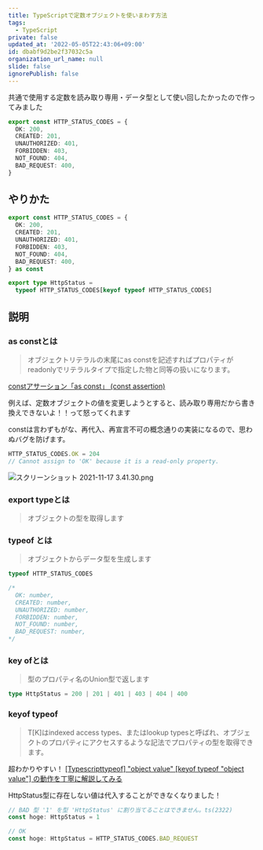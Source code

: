 ```yaml
---
title: TypeScriptで定数オブジェクトを使いまわす方法
tags:
  - TypeScript
private: false
updated_at: '2022-05-05T22:43:06+09:00'
id: dbabf9d2be2f37032c5a
organization_url_name: null
slide: false
ignorePublish: false
---
```

共通で使用する定数を読み取り専用・データ型として使い回したかったので作ってみました

```ts
export const HTTP_STATUS_CODES = {
  OK: 200,
  CREATED: 201,
  UNAUTHORIZED: 401,
  FORBIDDEN: 403,
  NOT_FOUND: 404,
  BAD_REQUEST: 400,
}
```

## やりかた

```ts
export const HTTP_STATUS_CODES = {
  OK: 200,
  CREATED: 201,
  UNAUTHORIZED: 401,
  FORBIDDEN: 403,
  NOT_FOUND: 404,
  BAD_REQUEST: 400,
} as const

export type HttpStatus =
  typeof HTTP_STATUS_CODES[keyof typeof HTTP_STATUS_CODES]
```

## 説明

### as constとは
> オブジェクトリテラルの末尾にas constを記述すればプロパティがreadonlyでリテラルタイプで指定した物と同等の扱いになります。

[constアサーション「as const」 (const assertion)](https://book.yyts.org/reference/values-types-variables/const-assertion)

例えば、定数オブジェクトの値を変更しようとすると、読み取り専用だから書き換えできないよ！！って怒ってくれます

constは言わずもがな、再代入、再宣言不可の概念通りの実装になるので、思わぬバグを防げます。


```ts
HTTP_STATUS_CODES.OK = 204
// Cannot assign to 'OK' because it is a read-only property.
```
![スクリーンショット 2021-11-17 3.41.30.png](https://qiita-image-store.s3.ap-northeast-1.amazonaws.com/0/555632/1344e8b7-56ac-e219-bdfa-1393cae6c98a.png)

### export typeとは
> オブジェクトの型を取得します

### typeof とは
> オブジェクトからデータ型を生成します

```ts
typeof HTTP_STATUS_CODES

/*
  OK: number,
  CREATED: number,
  UNAUTHORIZED: number,
  FORBIDDEN: number,
  NOT_FOUND: number,
  BAD_REQUEST: number,
*/
```

### key ofとは
> 型のプロパティ名のUnion型で返します

```ts
type HttpStatus = 200 | 201 | 401 | 403 | 404 | 400
```

### keyof typeof

> T[K]はindexed access types、またはlookup typesと呼ばれ、オブジェクトのプロパティにアクセスするような記法でプロパティの型を取得できます。

超わかりやすい！
[[Typescripttypeof] "object value" [keyof typeof "object value"] の動作を丁寧に解説してみる](https://qiita.com/saba_can00/items/bdefb28a1873658cf5d9)


HttpStatus型に存在しない値は代入することができなくなりました！

```ts
// BAD 型 '1' を型 'HttpStatus' に割り当てることはできません。ts(2322)
const hoge: HttpStatus = 1

// OK
const hoge: HttpStatus = HTTP_STATUS_CODES.BAD_REQUEST
```
